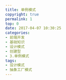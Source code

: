 ```yaml
---
title: 单例模式
copyright: true
permalink: 1
top: 0
date: 2017-04-07 10:30:25
categories:
- 前端开发
- 基础知识
- 设计模式
- 创建型
- 3.单例模式
tags:
- 设计模式
- 抽象工厂模式
---
```

